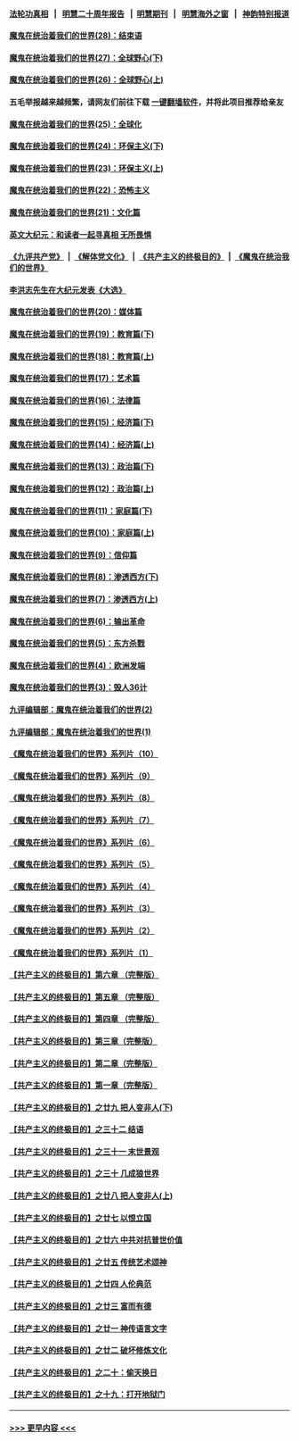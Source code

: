#### [法轮功真相](https://github.com/gfw-breaker/truth/blob/master/README.md?t=0) &nbsp;&nbsp;|&nbsp;&nbsp; [明慧二十周年报告](https://github.com/gfw-breaker/mh-reports/blob/master/README.md?t=0) &nbsp;&nbsp;|&nbsp;&nbsp;[明慧期刊](https://github.com/gfw-breaker/mh-qikan) &nbsp;&nbsp;|&nbsp;&nbsp; [明慧海外之窗](https://github.com/gfw-breaker/mh-news/blob/master/README.md?t=0) &nbsp;&nbsp;|&nbsp;&nbsp; [神韵特别报道](https://github.com/gfw-breaker/mh-news/blob/master/shenyun.md?t=0)
#### [魔鬼在统治着我们的世界(28)：结束语](../pages/nsc422/n10936246.md?t=07210301) 
#### [魔鬼在统治着我们的世界(27)：全球野心(下)](../pages/nsc422/n10928319.md?t=07210301) 
#### [魔鬼在统治着我们的世界(26)：全球野心(上)](../pages/nsc422/n10900318.md?t=07210301) 
#### 五毛举报越来越频繁，请网友们前往下载 [一键翻墙软件](https://github.com/gfw-breaker/ssr-accounts)，并将此项目推荐给亲友
#### [魔鬼在统治着我们的世界(25)：全球化](../pages/nsc422/n10788205.md?t=07210301) 
#### [魔鬼在统治着我们的世界(24)：环保主义(下)](../pages/nsc422/n10695307.md?t=07210301) 
#### [魔鬼在统治着我们的世界(23)：环保主义(上)](../pages/nsc422/n10688613.md?t=07210301) 
#### [魔鬼在统治着我们的世界(22)：恐怖主义](../pages/nsc422/n10614727.md?t=07210301) 
#### [魔鬼在统治着我们的世界(21)：文化篇](../pages/nsc422/n10597706.md?t=07210301) 
#### [英文大纪元：和读者一起寻真相 无所畏惧](../pages/nsc422/n12542027.md?t=07210301) 
#### [《九评共产党》](https://github.com/begood0513/9ping.md/blob/master/README.md) &nbsp;|&nbsp; [《解体党文化》](../../../../jtdwh.md/blob/master/README.md)  &nbsp;|&nbsp; [《共产主义的终极目的》](../../../../gczydzjmd.md/blob/master/README.md) &nbsp;|&nbsp; [《魔鬼在统治我们的世界》](../../../../mgztzwmdsj.md/blob/master/README.md) 
#### [李洪志先生在大纪元发表《大选》](../pages/nsc422/n12534746.md?t=07210301) 
#### [魔鬼在统治着我们的世界(20)：媒体篇](../pages/nsc422/n10586579.md?t=07210301) 
#### [魔鬼在统治着我们的世界(19)：教育篇(下)](../pages/nsc422/n10564808.md?t=07210301) 
#### [魔鬼在统治着我们的世界(18)：教育篇(上)](../pages/nsc422/n10526970.md?t=07210301) 
#### [魔鬼在统治着我们的世界(17)：艺术篇](../pages/nsc422/n10499093.md?t=07210301) 
#### [魔鬼在统治着我们的世界(16)：法律篇](../pages/nsc422/n10485969.md?t=07210301) 
#### [魔鬼在统治着我们的世界(15)：经济篇(下)](../pages/nsc422/n10469975.md?t=07210301) 
#### [魔鬼在统治着我们的世界(14)：经济篇(上)](../pages/nsc422/n10457370.md?t=07210301) 
#### [魔鬼在统治着我们的世界(13)：政治篇(下)](../pages/nsc422/n10448270.md?t=07210301) 
#### [魔鬼在统治着我们的世界(12)：政治篇(上)](../pages/nsc422/n10444576.md?t=07210301) 
#### [魔鬼在统治着我们的世界(11)：家庭篇(下)](../pages/nsc422/n10440961.md?t=07210301) 
#### [魔鬼在统治着我们的世界(10)：家庭篇(上)](../pages/nsc422/n10435448.md?t=07210301) 
#### [魔鬼在统治着我们的世界(9)：信仰篇](../pages/nsc422/n10432159.md?t=07210301) 
#### [魔鬼在统治着我们的世界(8)：渗透西方(下)](../pages/nsc422/n10429603.md?t=07210301) 
#### [魔鬼在统治着我们的世界(7)：渗透西方(上)](../pages/nsc422/n10426013.md?t=07210301) 
#### [魔鬼在统治着我们的世界(6)：输出革命](../pages/nsc422/n10421536.md?t=07210301) 
#### [魔鬼在统治着我们的世界(5)：东方杀戮](../pages/nsc422/n10417707.md?t=07210301) 
#### [魔鬼在统治着我们的世界(4)：欧洲发端](../pages/nsc422/n10414890.md?t=07210301) 
#### [魔鬼在统治着我们的世界(3)：毁人36计](../pages/nsc422/n10411583.md?t=07210301) 
#### [九评编辑部：魔鬼在统治着我们的世界(2)](../pages/nsc422/n10410036.md?t=07210301) 
#### [九评编辑部：魔鬼在统治着我们的世界(1)](../pages/nsc422/n10406825.md?t=07210301) 
#### [《魔鬼在统治着我们的世界》系列片（10）](../pages/nsc422/n12292670.md?t=07210301) 
#### [《魔鬼在统治着我们的世界》系列片（9）](../pages/nsc422/n12290859.md?t=07210301) 
#### [《魔鬼在统治着我们的世界》系列片（8）](../pages/nsc422/n12287445.md?t=07210301) 
#### [《魔鬼在统治着我们的世界》系列片（7）](../pages/nsc422/n12283425.md?t=07210301) 
#### [《魔鬼在统治着我们的世界》系列片（6）](../pages/nsc422/n12282314.md?t=07210301) 
#### [《魔鬼在统治着我们的世界》系列片（5）](../pages/nsc422/n12281419.md?t=07210301) 
#### [《魔鬼在统治着我们的世界》系列片（4）](../pages/nsc422/n12274024.md?t=07210301) 
#### [《魔鬼在统治着我们的世界》系列片（3）](../pages/nsc422/n12271322.md?t=07210301) 
#### [《魔鬼在统治着我们的世界》系列片（2）](../pages/nsc422/n12269049.md?t=07210301) 
#### [《魔鬼在统治着我们的世界》系列片（1）](../pages/nsc422/n12267575.md?t=07210301) 
#### [【共产主义的终极目的】第六章 （完整版）](../pages/nsc422/n11428913.md?t=07210301) 
#### [【共产主义的终极目的】第五章 （完整版）](../pages/nsc422/n11428912.md?t=07210301) 
#### [【共产主义的终极目的】第四章 （完整版）](../pages/nsc422/n11428907.md?t=07210301) 
#### [【共产主义的终极目的】第三章（完整版）](../pages/nsc422/n11428848.md?t=07210301) 
#### [【共产主义的终极目的】第二章（完整版）](../pages/nsc422/n11428831.md?t=07210301) 
#### [【共产主义的终极目的】第一章（完整版）](../pages/nsc422/n11417651.md?t=07210301) 
#### [【共产主义的终极目的】之廿九 把人变非人(下)](../pages/nsc422/n11344140.md?t=07210301) 
#### [【共产主义的终极目的】之三十二 结语](../pages/nsc422/n11360535.md?t=07210301) 
#### [【共产主义的终极目的】之三十一 末世景观](../pages/nsc422/n11351129.md?t=07210301) 
#### [【共产主义的终极目的】之三十 几成狼世界](../pages/nsc422/n11348280.md?t=07210301) 
#### [【共产主义的终极目的】之廿八 把人变非人(上)](../pages/nsc422/n11340492.md?t=07210301) 
#### [【共产主义的终极目的】之廿七 以恨立国](../pages/nsc422/n11336944.md?t=07210301) 
#### [【共产主义的终极目的】之廿六 中共对抗普世价值](../pages/nsc422/n11324785.md?t=07210301) 
#### [【共产主义的终极目的】之廿五 传统艺术颂神](../pages/nsc422/n11296396.md?t=07210301) 
#### [【共产主义的终极目的】之廿四 人伦典范](../pages/nsc422/n11296397.md?t=07210301) 
#### [【共产主义的终极目的】之廿三 富而有德](../pages/nsc422/n11283598.md?t=07210301) 
#### [【共产主义的终极目的】之廿一 神传语言文字](../pages/nsc422/n11263265.md?t=07210301) 
#### [【共产主义的终极目的】之廿二 破坏修炼文化](../pages/nsc422/n11245728.md?t=07210301) 
#### [【共产主义的终极目的】之二十：偷天换日](../pages/nsc422/n11238846.md?t=07210301) 
#### [【共产主义的终极目的】之十九：打开地狱门](../pages/nsc422/n11206376.md?t=07210301) 

----
#### [ >>> 更早内容 <<< ](../indexes/nsc422-earlier.md)
